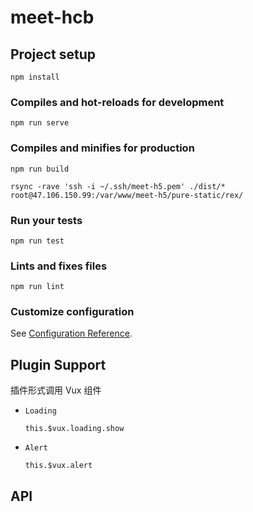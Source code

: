 # meet-hcb

## Project setup

```
npm install
```

### Compiles and hot-reloads for development

```
npm run serve
```

### Compiles and minifies for production

```
npm run build

rsync -rave 'ssh -i ~/.ssh/meet-h5.pem' ./dist/* root@47.106.150.99:/var/www/meet-h5/pure-static/rex/

```

### Run your tests

```
npm run test
```

### Lints and fixes files

```
npm run lint
```

### Customize configuration

See [Configuration Reference](https://cli.vuejs.org/config/).

## Plugin Support

插件形式调用 Vux 组件

- `Loading`

  `this.$vux.loading.show`

- `Alert`

  `this.$vux.alert`

## API
